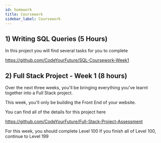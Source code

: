 ```yaml
---
id: homework
title: Coursework
sidebar_label: Coursework
---
```


## 1) Writing SQL Queries (5 Hours)

In this project you will find several tasks for you to complete

https://github.com/CodeYourFuture/SQL-Coursework-Week1

## 2) Full Stack Project - Week 1 (8 hours)

Over the next three weeks, you'll be bringing everything you've learnt together into a Full Stack project.

This week, you'll only be building the Front End of your website.

You can find all of the details for this project here

https://github.com/CodeYourFuture/Full-Stack-Project-Assessment

For this week, you should complete Level 100
If you finish all of Level 100, continue to Level 199
